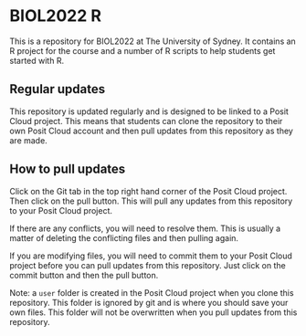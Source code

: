 # BIOL2022 R

This is a repository for BIOL2022 at The University of Sydney. It contains an R project for the course and a number of R scripts to help students get started with R. 

## Regular updates

This repository is updated regularly and is designed to be linked to a Posit Cloud project. This means that students can clone the repository to their own Posit Cloud account and then pull updates from this repository as they are made.

## How to pull updates

Click on the Git tab in the top right hand corner of the Posit Cloud project. Then click on the pull button. This will pull any updates from this repository to your Posit Cloud project.

If there are any conflicts, you will need to resolve them. This is usually a matter of deleting the conflicting files and then pulling again.

If you are modifying files, you will need to commit them to your Posit Cloud project before you can pull updates from this repository. Just click on the commit button and then the pull button.

Note: a `user` folder is created in the Posit Cloud project when you clone this repository. This folder is ignored by git and is where you should save your own files. This folder will not be overwritten when you pull updates from this repository.
